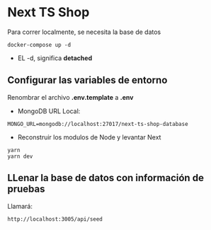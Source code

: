 # Next TS Shop

Para correr localmente, se necesita la base de datos

```
docker-compose up -d
```

- EL -d, significa **detached**

## Configurar las variables de entorno

Renombrar el archivo **.env.template** a **.env**

- MongoDB URL Local:

```
MONGO_URL=mongodb://localhost:27017/next-ts-shop-database
```

- Reconstruir los modulos de Node y levantar Next

```
yarn
yarn dev
```

## LLenar la base de datos con información de pruebas

Llamará:

```
http://localhost:3005/api/seed
```
